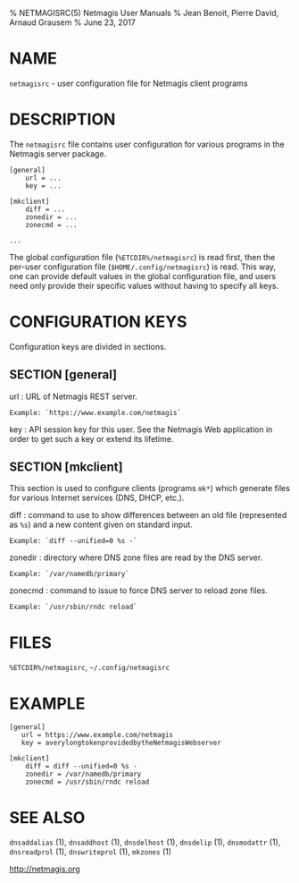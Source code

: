 % NETMAGISRC(5) Netmagis User Manuals
% Jean Benoit, Pierre David, Arnaud Grausem
% June 23, 2017

# NAME

`netmagisrc` - user configuration file for Netmagis client programs


# DESCRIPTION

The `netmagisrc` file contains user configuration for various programs in
the Netmagis server package.

    [general]
		url = ...
		key = ...

    [mkclient]
		diff = ...
		zonedir = ...
		zonecmd = ...

    ...

The global configuration file (`%ETCDIR%/netmagisrc`) is read first,
then the per-user configuration file (`$HOME/.config/netmagisrc`) is
read. This way, one can provide default values in the global configuration
file, and users need only provide their specific values without having
to specify all keys.


# CONFIGURATION KEYS

Configuration keys are divided in sections.

## SECTION [general]

url
  : URL of Netmagis REST server.

    Example: `https://www.example.com/netmagis`

key
  : API session key for this user. See the Netmagis Web application
    in order to get such a key or extend its lifetime.


## SECTION [mkclient]

This section is used to configure clients (programs `mk*`) which generate
files for various Internet services (DNS, DHCP, etc.).

diff
  : command to use to show differences between an old file (represented
    as `%s`) and a new content given on standard input.
    
    Example: `diff --unified=0 %s -`

zonedir
  : directory where DNS zone files are read by the DNS server.

    Example: `/var/namedb/primary`

zonecmd
  : command to issue to force DNS server to reload zone files.

    Example: `/usr/sbin/rndc reload`


# FILES

`%ETCDIR%/netmagisrc`,
`~/.config/netmagisrc`


# EXAMPLE

```
[general]
   url = https://www.example.com/netmagis
   key = averylongtokenprovidedbytheNetmagisWebserver

[mkclient]
    diff = diff --unified=0 %s -
    zonedir = /var/namedb/primary
    zonecmd = /usr/sbin/rndc reload
```


# SEE ALSO

`dnsaddalias` (1),
`dnsaddhost` (1),
`dnsdelhost` (1),
`dnsdelip` (1),
`dnsmodattr` (1),
`dnsreadprol` (1),
`dnswriteprol` (1),
`mkzones` (1)

<http://netmagis.org>
